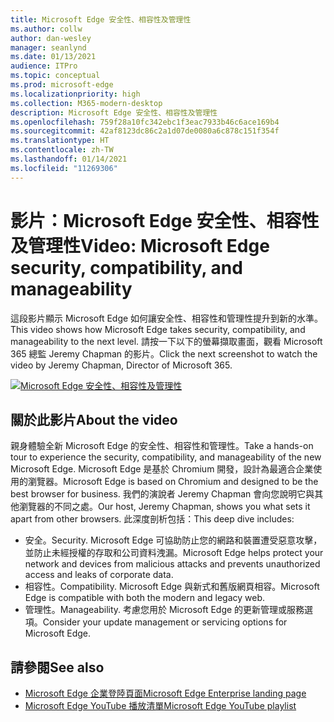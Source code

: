 ```yaml
---
title: Microsoft Edge 安全性、相容性及管理性
ms.author: collw
author: dan-wesley
manager: seanlynd
ms.date: 01/13/2021
audience: ITPro
ms.topic: conceptual
ms.prod: microsoft-edge
ms.localizationpriority: high
ms.collection: M365-modern-desktop
description: Microsoft Edge 安全性、相容性及管理性
ms.openlocfilehash: 759f28a10fc342ebc1f3eac7933b46c6ace169b4
ms.sourcegitcommit: 42af8123dc86c2a1d07de0080a6c878c151f354f
ms.translationtype: HT
ms.contentlocale: zh-TW
ms.lasthandoff: 01/14/2021
ms.locfileid: "11269306"
---
```

# <span data-ttu-id="a955e-103">影片：Microsoft Edge 安全性、相容性及管理性</span><span class="sxs-lookup"><span data-stu-id="a955e-103">Video: Microsoft Edge security, compatibility, and manageability</span></span>

<span data-ttu-id="a955e-104">這段影片顯示 Microsoft Edge 如何讓安全性、相容性和管理性提升到新的水準。</span><span class="sxs-lookup"><span data-stu-id="a955e-104">This video shows how Microsoft Edge takes security, compatibility, and manageability to the next level.</span></span> <span data-ttu-id="a955e-105">請按一下以下的螢幕擷取畫面，觀看 Microsoft 365 總監 Jeremy Chapman 的影片。</span><span class="sxs-lookup"><span data-stu-id="a955e-105">Click the next screenshot to watch the video by Jeremy Chapman, Director of Microsoft 365.</span></span>

[![Microsoft Edge 安全性、相容性及管理性](media/microsoft-edge-video-security-compatibility-manageability/0.png)](http://www.youtube.com/watch?v=uMmh_gNaM4I "Microsoft Edge security, compatibility, and manageability")

## <span data-ttu-id="a955e-107">關於此影片</span><span class="sxs-lookup"><span data-stu-id="a955e-107">About the video</span></span>

<span data-ttu-id="a955e-108">親身體驗全新 Microsoft Edge 的安全性、相容性和管理性。</span><span class="sxs-lookup"><span data-stu-id="a955e-108">Take a hands-on tour to experience the security, compatibility, and manageability of the new Microsoft Edge.</span></span> <span data-ttu-id="a955e-109">Microsoft Edge 是基於 Chromium 開發，設計為最適合企業使用的瀏覽器。</span><span class="sxs-lookup"><span data-stu-id="a955e-109">Microsoft Edge is based on Chromium and designed to be the best browser for business.</span></span> <span data-ttu-id="a955e-110">我們的演說者 Jeremy Chapman 會向您說明它與其他瀏覽器的不同之處。</span><span class="sxs-lookup"><span data-stu-id="a955e-110">Our host, Jeremy Chapman, shows you what sets it apart from other browsers.</span></span> <span data-ttu-id="a955e-111">此深度剖析包括：</span><span class="sxs-lookup"><span data-stu-id="a955e-111">This deep dive includes:</span></span>

- <span data-ttu-id="a955e-112">安全。</span><span class="sxs-lookup"><span data-stu-id="a955e-112">Security.</span></span> <span data-ttu-id="a955e-113">Microsoft Edge 可協助防止您的網路和裝置遭受惡意攻擊，並防止未經授權的存取和公司資料洩漏。</span><span class="sxs-lookup"><span data-stu-id="a955e-113">Microsoft Edge helps protect your network and devices from malicious attacks and prevents unauthorized access and leaks of corporate data.</span></span>
- <span data-ttu-id="a955e-114">相容性。</span><span class="sxs-lookup"><span data-stu-id="a955e-114">Compatibility.</span></span> <span data-ttu-id="a955e-115">Microsoft Edge 與新式和舊版網頁相容。</span><span class="sxs-lookup"><span data-stu-id="a955e-115">Microsoft Edge is compatible with both the modern and legacy web.</span></span>
- <span data-ttu-id="a955e-116">管理性。</span><span class="sxs-lookup"><span data-stu-id="a955e-116">Manageability.</span></span> <span data-ttu-id="a955e-117">考慮您用於 Microsoft Edge 的更新管理或服務選項。</span><span class="sxs-lookup"><span data-stu-id="a955e-117">Consider your update management or servicing options for Microsoft Edge.</span></span>

## <span data-ttu-id="a955e-118">請參閱</span><span class="sxs-lookup"><span data-stu-id="a955e-118">See also</span></span>

- [<span data-ttu-id="a955e-119">Microsoft Edge 企業登陸頁面</span><span class="sxs-lookup"><span data-stu-id="a955e-119">Microsoft Edge Enterprise landing page</span></span>](https://aka.ms/EdgeEnterprise)
- [<span data-ttu-id="a955e-120">Microsoft Edge YouTube 播放清單</span><span class="sxs-lookup"><span data-stu-id="a955e-120">Microsoft Edge YouTube playlist</span></span>](https://www.youtube.com/playlist?list=PLXtHYVsvn_b-uXh1tMeYpT-0iD8tD3tFy)